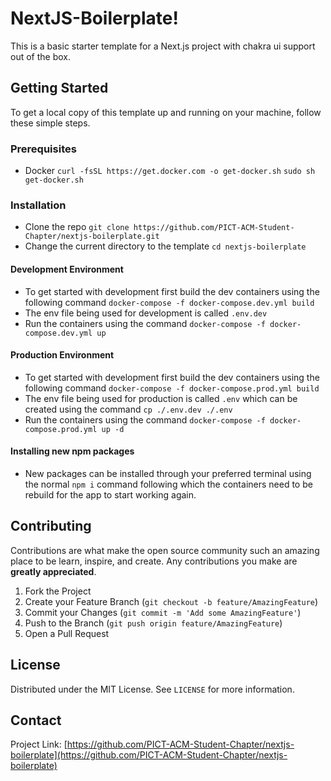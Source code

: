 

# NextJS-Boilerplate!
This is a basic starter template for a Next.js project with chakra ui support out of the box.

## Getting Started
To get a local copy of this template up and running on your machine, follow these simple steps.
### Prerequisites
- Docker
`curl -fsSL https://get.docker.com -o get-docker.sh`
`sudo sh get-docker.sh`

### Installation
- Clone the repo `git clone https://github.com/PICT-ACM-Student-Chapter/nextjs-boilerplate.git`
- Change the current directory to the template `cd nextjs-boilerplate`
#### Development Environment
- To get started with development first build the dev containers using the following command `docker-compose -f docker-compose.dev.yml build`
- The env file being used for development is called `.env.dev`
- Run the containers using the command `docker-compose -f docker-compose.dev.yml up`
#### Production Environment
- To get started with development first build the dev containers using the following command `docker-compose -f docker-compose.prod.yml build`
- The env file being used for production is called `.env` which can be created using the command `cp ./.env.dev ./.env`
- Run the containers using the command `docker-compose -f docker-compose.prod.yml up -d`
#### Installing new npm packages
- New packages can be installed through your preferred terminal using the normal `npm i` command following which the containers need to be rebuild for the app to start working again.


## Contributing
Contributions are what make the open source community such an amazing place to be learn, inspire, and create. Any contributions you make are **greatly appreciated**.

1.  Fork the Project
2.  Create your Feature Branch (`git checkout -b feature/AmazingFeature`)
3.  Commit your Changes (`git commit -m 'Add some AmazingFeature'`)
4.  Push to the Branch (`git push origin feature/AmazingFeature`)
5.  Open a Pull Request


## License
Distributed under the MIT License. See `LICENSE` for more information.


## Contact

Project Link: [https://github.com/PICT-ACM-Student-Chapter/nextjs-boilerplate](https://github.com/PICT-ACM-Student-Chapter/nextjs-boilerplate)


